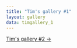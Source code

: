 ```yaml
---
title: "Tim's gallery #1"
layout: gallery
data: timgallery_1
---
```


[Tim's gallery #2 ->](/pages/timgallery_2.html)
